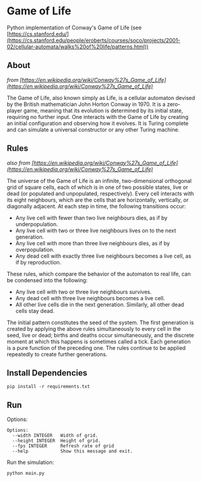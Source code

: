 # Game of Life
Python implementation of Conway's Game of Life (see [https://cs.stanford.edu/](https://cs.stanford.edu/people/eroberts/courses/soco/projects/2001-02/cellular-automata/walks%20of%20life/patterns.html))

## About

*from [https://en.wikipedia.org/wiki/Conway%27s_Game_of_Life](https://en.wikipedia.org/wiki/Conway%27s_Game_of_Life)*

The Game of Life, also known simply as Life, is a cellular automaton devised by the British mathematician John Horton Conway in 1970. It is a zero-player game, meaning that its evolution is determined by its initial state, requiring no further input. One interacts with the Game of Life by creating an initial configuration and observing how it evolves. It is Turing complete and can simulate a universal constructor or any other Turing machine.

## Rules

*also from [https://en.wikipedia.org/wiki/Conway%27s_Game_of_Life](https://en.wikipedia.org/wiki/Conway%27s_Game_of_Life)*

The universe of the Game of Life is an infinite, two-dimensional orthogonal grid of square cells, each of which is in one of two possible states, live or dead (or populated and unpopulated, respectively). Every cell interacts with its eight neighbours, which are the cells that are horizontally, vertically, or diagonally adjacent. At each step in time, the following transitions occur:

* Any live cell with fewer than two live neighbours dies, as if by underpopulation.
* Any live cell with two or three live neighbours lives on to the next generation.
* Any live cell with more than three live neighbours dies, as if by overpopulation.
* Any dead cell with exactly three live neighbours becomes a live cell, as if by reproduction.

These rules, which compare the behavior of the automaton to real life, can be condensed into the following:

* Any live cell with two or three live neighbours survives.
* Any dead cell with three live neighbours becomes a live cell.
* All other live cells die in the next generation. Similarly, all other dead cells stay dead.

The initial pattern constitutes the seed of the system. The first generation is created by applying the above rules simultaneously to every cell in the seed, live or dead; births and deaths occur simultaneously, and the discrete moment at which this happens is sometimes called a tick. Each generation is a pure function of the preceding one. The rules continue to be applied repeatedly to create further generations.

## Install Dependencies

```
pip install -r requirements.txt
```

## Run

Options:
```
Options:
  --width INTEGER   Width of grid.
  --height INTEGER  Height of grid.
  --fps INTEGER     Refresh rate of grid
  --help            Show this message and exit.
```

Run the simulation:
```
python main.py
```